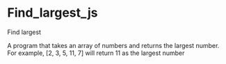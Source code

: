 # Find_largest_js
 
 Find largest 
 
 A program that takes an array of numbers and returns the largest number. 
 For example, [2, 3, 5, 11, 7] will return 11 as the largest number
